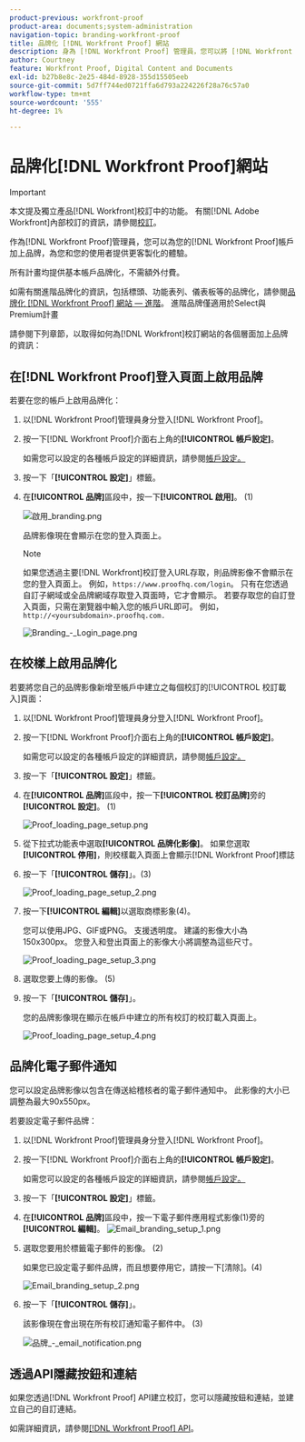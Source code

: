 ```yaml
---
product-previous: workfront-proof
product-area: documents;system-administration
navigation-topic: branding-workfront-proof
title: 品牌化 [!DNL Workfront Proof] 網站
description: 身為 [!DNL Workfront Proof] 管理員，您可以將 [!DNL Workfront Proof] 帳戶品牌化，為您與使用者提供更客製化的體驗。
author: Courtney
feature: Workfront Proof, Digital Content and Documents
exl-id: b27b8e8c-2e25-484d-8928-355d15505eeb
source-git-commit: 5d7ff744ed0721ffa6d793a224226f28a76c57a0
workflow-type: tm+mt
source-wordcount: '555'
ht-degree: 1%

---
```


# 品牌化[!DNL Workfront Proof]網站

>[!IMPORTANT]
>
>本文提及獨立產品[!DNL Workfront]校訂中的功能。 有關[!DNL Adobe Workfront]內部校訂的資訊，請參閱[校訂](../../../review-and-approve-work/proofing/proofing.md)。

作為[!DNL Workfront Proof]管理員，您可以為您的[!DNL Workfront Proof]帳戶加上品牌，為您和您的使用者提供更客製化的體驗。

所有計畫均提供基本帳戶品牌化，不需額外付費。

如需有關進階品牌化的資訊，包括標頭、功能表列、儀表板等的品牌化，請參閱[品牌化 [!DNL Workfront Proof] 網站 — 進階](../../../workfront-proof/wp-acct-admin/branding/brand-wp-site-advanced.md)。 進階品牌僅適用於Select與Premium計畫

請參閱下列章節，以取得如何為[!DNL Workfront]校訂網站的各個層面加上品牌的資訊：

## 在[!DNL Workfront Proof]登入頁面上啟用品牌

若要在您的帳戶上啟用品牌化：

1. 以[!DNL Workfront Proof]管理員身分登入[!DNL Workfront Proof]。
1. 按一下[!DNL Workfront Proof]介面右上角的&#x200B;**[!UICONTROL 帳戶設定]**。

   如需您可以設定的各種帳戶設定的詳細資訊，請參閱[帳戶設定。](https://support.workfront.com/hc/en-us/sections/115000912147-Account-Settings)

1. 按一下「**[!UICONTROL 設定]**」標籤。
1. 在&#x200B;**[!UICONTROL 品牌]**&#x200B;區段中，按一下&#x200B;**[!UICONTROL 啟用]**。 (1)

   ![啟用_branding.png](assets/enable-branding-350x177.png)

   品牌影像現在會顯示在您的登入頁面上。

   >[!NOTE]
   >
   >如果您透過主要[!DNL Workfront]校訂登入URL存取，則品牌影像不會顯示在您的登入頁面上。 例如，`https://www.proofhq.com/login`。 只有在您透過自訂子網域或全品牌網域存取登入頁面時，它才會顯示。 若要存取您的自訂登入頁面，只需在瀏覽器中輸入您的帳戶URL即可。 例如，`http://<yoursubdomain>.proofhq.com.` <!--For more information about fully branded domains, see "Fully Branded Domains" in the article [Configure a branded domain in [!DNL Workfront Proof]](../../../workfront-proof/wp-acct-admin/branding/configure-branded-domain-in-wp.md).-->

   ![Branding_-_Login_page.png](assets/branding---login-page-350x198.png)

## 在校樣上啟用品牌化

若要將您自己的品牌影像新增至帳戶中建立之每個校訂的[!UICONTROL 校訂載入]頁面：

1. 以[!DNL Workfront Proof]管理員身分登入[!DNL Workfront Proof]。
1. 按一下[!DNL Workfront Proof]介面右上角的&#x200B;**[!UICONTROL 帳戶設定]**。

   如需您可以設定的各種帳戶設定的詳細資訊，請參閱[帳戶設定。](https://support.workfront.com/hc/en-us/sections/115000912147-Account-Settings)

1. 按一下「**[!UICONTROL 設定]**」標籤。
1. 在&#x200B;**[!UICONTROL 品牌]**&#x200B;區段中，按一下&#x200B;**[!UICONTROL 校訂品牌]**&#x200B;旁的&#x200B;**[!UICONTROL 設定]**。 (1)

   ![Proof_loading_page_setup.png](assets/proof-loading-page-setup-350x159.png)

1. 從下拉式功能表中選取&#x200B;**[!UICONTROL 品牌化影像]**。
如果您選取&#x200B;**[!UICONTROL 停用]**，則校樣載入頁面上會顯示[!DNL Workfront Proof]標誌

1. 按一下「**[!UICONTROL 儲存]**」。(3)

   ![Proof_loading_page_setup_2.png](assets/proof-loading-page-setup-2-350x164.png)

1. 按一下&#x200B;**[!UICONTROL 編輯]**&#x200B;以選取商標影象(4)。

   您可以使用JPG、GIF或PNG。 支援透明度。 建議的影像大小為150x300px。 您登入和登出頁面上的影像大小將調整為這些尺寸。

   ![Proof_loading_page_setup_3.png](assets/proof-loading-page-setup-3-350x116.png)

1. 選取您要上傳的影像。 (5)
1. 按一下「**[!UICONTROL 儲存]**」。

   您的品牌影像現在顯示在帳戶中建立的所有校訂的校訂載入頁面上。

   ![Proof_loading_page_setup_4.png](assets/proof-loading-page-setup-4-350x97.png)

## 品牌化電子郵件通知

您可以設定品牌影像以包含在傳送給稽核者的電子郵件通知中。 此影像的大小已調整為最大90x550px。

若要設定電子郵件品牌：

1. 以[!DNL Workfront Proof]管理員身分登入[!DNL Workfront Proof]。
1. 按一下[!DNL Workfront Proof]介面右上角的&#x200B;**[!UICONTROL 帳戶設定]**。

   如需您可以設定的各種帳戶設定的詳細資訊，請參閱[帳戶設定。](https://support.workfront.com/hc/en-us/sections/115000912147-Account-Settings)

1. 按一下「**[!UICONTROL 設定]**」標籤。
1. 在&#x200B;**[!UICONTROL 品牌]**&#x200B;區段中，按一下電子郵件應用程式影像(1)旁的&#x200B;**[!UICONTROL 編輯]**。
   ![Email_branding_setup_1.png](assets/email-branding-setup-1-350x227.png)

1. 選取您要用於標籤電子郵件的影像。 (2)

   如果您已設定電子郵件品牌，而且想要停用它，請按一下[清除]。**&#x200B;** (4)

   ![Email_branding_setup_2.png](assets/email-branding-setup-2-350x96.png)

1. 按一下「**[!UICONTROL 儲存]**」。

   該影像現在會出現在所有校訂通知電子郵件中。 (3)

   ![品牌_-_email_notification.png](assets/branding---email-notification-350x195.png)

<!--
<h2 data-mc-conditions="QuicksilverOrClassic.Draft mode">Custom Sub-Domains</h2>
-->

<!--
<p data-mc-conditions="QuicksilverOrClassic.Draft mode">You can add your brand name to your Workfront Proof account URL. For example, your URL might look like this:</p>
-->

<!--
<p data-mc-conditions="QuicksilverOrClassic.Draft mode"><strong>http://yoursubdomain.proofhq.com</strong> </p>
-->

<!--
<p data-mc-conditions="QuicksilverOrClassic.Draft mode">This customization is also included in all your proof links, as well as in the 'From' email address for your proof notifications.</p>
-->

<!--
<p data-mc-conditions="QuicksilverOrClassic.Draft mode">For more information on how to set up a branded sub-domain, see <a href="../../../workfront-proof/wp-acct-admin/branding/configure-branded-domain-in-wp.md" class="MCXref xref">Configure a branded domain in Workfront Proof</a></p>
-->

## 透過API隱藏按鈕和連結

如果您透過[!DNL Workfront Proof] API建立校訂，您可以隱藏按鈕和連結，並建立自己的自訂連結。

如需詳細資訊，請參閱[[!DNL Workfront Proof] API](https://api.proofhq.com/)。
